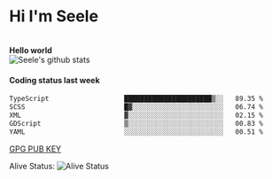 <h1>Hi I'm Seele</h1>
<br>
<b> Hello world</b>
<br>
<img src="https://github-readme-stats-eight-jade.vercel.app/api?username=Seele0oO&show_icons=true&icon_color=0366d6&bg_color=ffffff&hide_title=true&hide=contribs&include_all_commits=true" alt="Seele's github stats"/>
<br>

<h4>Coding status last week </h4>

<!--START_SECTION:waka-->

```txt
TypeScript                   ██████████████████████▒░░   89.35 %
SCSS                         █▓░░░░░░░░░░░░░░░░░░░░░░░   06.74 %
XML                          ▓░░░░░░░░░░░░░░░░░░░░░░░░   02.15 %
GDScript                     ▒░░░░░░░░░░░░░░░░░░░░░░░░   00.83 %
YAML                         ░░░░░░░░░░░░░░░░░░░░░░░░░   00.51 %
```

<!--END_SECTION:waka-->



[GPG PUB KEY](https://keys.openpgp.org/vks/v1/by-fingerprint/3FCE91BF5B9666B55B67213C4C57B7824A5B6680)

Alive Status: ![Alive Status](	https://hc.dvd.moe/badge/60bc779b-9835-415f-9cb9-15fd9d/ZsLaAAbE.svg)
